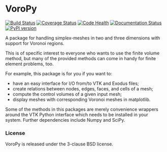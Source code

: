 # VoroPy

[![Build Status](https://travis-ci.org/nschloe/voropy.svg?branch=master)](https://travis-ci.org/nschloe/voropy)
[![Coverage Status](https://img.shields.io/coveralls/nschloe/voropy.svg)](https://coveralls.io/r/nschloe/voropy?branch=master)
[![Code Health](https://landscape.io/github/nschloe/voropy/master/landscape.png)](https://landscape.io/github/nschloe/voropy/master)
[![Documentation Status](https://readthedocs.org/projects/voropy/badge/?version=latest)](https://readthedocs.org/projects/voropy/?badge=latest)
[![PyPI version](https://badge.fury.io/py/voropy.svg)](http://badge.fury.io/py/voropy)

A package for handling simplex-meshes in two and three dimensions with support for Voronoi regions.

This is of specific interest to everyone who wants to use the finite volume method, but many of the provided methods can come in handy for finite element problems, too.

For example, this package is for you if you want to:

* have an easy interface for I/O from/to VTK and Exodus files;
* create relations between nodes, edges, faces, and cells of a mesh;
* compute the control volumes of a given input mesh;
* display meshes with corresponding Voronoi meshes in matplotlib.

Some of the methods in this packages are merely convenience wrappers around the VTK Python interface which needs to be installed in your system. Further dependencies include Numpy and SciPy.

### License

VoroPy is released under the 3-clause BSD license.
